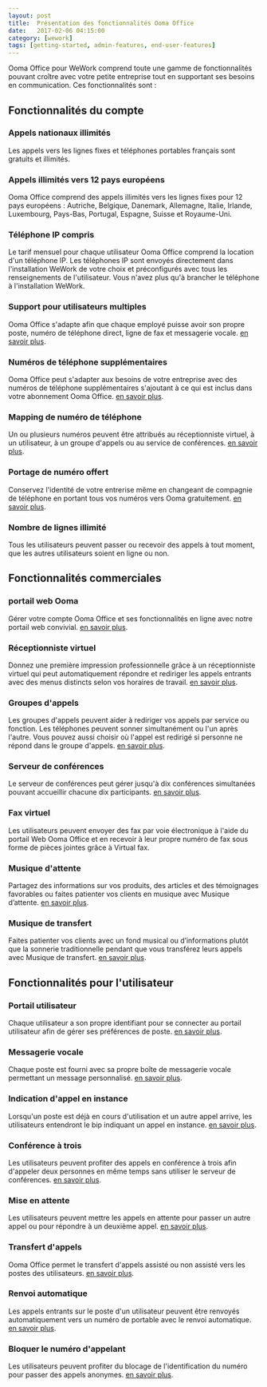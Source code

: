 ```yaml
---
layout: post
title:  Présentation des fonctionnalités Ooma Office
date:   2017-02-06 04:15:00
category: [wework]
tags: [getting-started, admin-features, end-user-features]
---
```


Ooma Office pour WeWork comprend toute une gamme de fonctionnalités pouvant croître avec votre petite entreprise tout en supportant ses besoins en communication. Ces fonctionnalités sont :

## Fonctionnalités du compte

### Appels nationaux illimités

Les appels vers les lignes fixes et téléphones portables français sont gratuits et illimités.

### Appels illimités vers 12 pays européens

Ooma Office comprend des appels illimités vers les lignes fixes pour 12 pays européens : Autriche, Belgique, Danemark, Allemagne, Italie, Irlande, Luxembourg, Pays-Bas, Portugal, Espagne, Suisse et Royaume-Uni.

### Téléphone IP compris

Le tarif mensuel pour chaque utilisateur Ooma Office comprend la location d'un téléphone IP. Les téléphones IP sont envoyés directement dans l'installation WeWork de votre choix et préconfigurés avec tous les renseignements de l'utilisateur. Vous n'avez plus qu'à brancher le téléphone à l'installation WeWork.

### Support pour utilisateurs multiples

Ooma Office s'adapte afin que chaque employé puisse avoir son propre poste, numéro de téléphone direct, ligne de fax et messagerie vocale. [en savoir plus](/fr/fr/setting-up-extensions).

### Numéros de téléphone supplémentaires

Ooma Office peut s'adapter aux besoins de votre entreprise avec des numéros de téléphone supplémentaires s'ajoutant à ce qui est inclus dans votre abonnement Ooma Office. [en savoir plus](/fr/fr/adding-additional-phone-numbers).

### Mapping de numéro de téléphone

Un ou plusieurs numéros peuvent être attribués au réceptionniste virtuel, à un utilisateur, à un groupe d'appels ou au service de conférences. [en savoir plus](/fr/fr/mapping-phone-numbers).

### Portage de numéro offert 

Conservez l'identité de votre entrerise même en changeant de compagnie de téléphone en portant tous vos numéros vers Ooma gratuitement. [en savoir plus](/fr/fr/porting-in-your-phone-numbers).

### Nombre de lignes illimité

Tous les utilisateurs peuvent passer ou recevoir des appels à tout moment, que les autres utilisateurs soient en ligne ou non.

## Fonctionnalités commerciales

### portail web Ooma

Gérer votre compte Ooma Office et ses fonctionnalités en ligne avec notre portail web convivial. [en savoir plus](/fr/fr/ooma-office-web-portal-admin-guide).

### Réceptionniste virtuel

Donnez une première impression professionnelle grâce à un réceptionniste virtuel qui peut automatiquement répondre et rediriger les appels entrants avec des menus distincts selon vos horaires de travail. [en savoir plus](/fr/fr/virtual-receptionist).

### Groupes d'appels

Les groupes d'appels peuvent aider à rediriger vos appels par service ou fonction. Les téléphones peuvent sonner simultanément ou l'un après l'autre. Vous pouvez aussi choisir où l'appel est redirigé si personne ne répond dans le groupe d'appels. [en savoir plus](/fr/fr/ring-groups).

### Serveur de conférences

Le serveur de conférences peut gérer jusqu'à dix conférences simultanées pouvant accueillir chacune dix participants. [en savoir plus](/fr/fr/conference-server).

### Fax virtuel

Les utilisateurs peuvent envoyer des fax par voie électronique à l'aide du portail Web Ooma Office et en recevoir à leur propre numéro de fax sous forme de pièces jointes grâce à Virtual fax.

### Musique d'attente

Partagez des informations sur vos produits, des articles et des témoignages favorables ou faites patienter vos clients en musique avec Musique d’attente. [en savoir plus](/fr/fr/music-on-hold).

### Musique de transfert

Faites patienter vos clients avec un fond musical ou d’informations plutôt que la sonnerie traditionnelle pendant que vous transférez leurs appels avec Musique de transfert.  [en savoir plus](/fr/fr/transfer-music).

## Fonctionnalités pour l'utilisateur

### Portail utilisateur

Chaque utilisateur a son propre identifiant pour se connecter au portail utilisateur afin de gérer ses préférences de poste. [en savoir plus](/fr/fr/ooma-end-user-portal).

### Messagerie vocale

Chaque poste est fourni avec sa propre boîte de messagerie vocale permettant un message personnalisé. [en savoir plus](/fr/fr/voicemail).

### Indication d'appel en instance

Lorsqu'un poste est déjà en cours d'utilisation et un autre appel arrive, les utilisateurs entendront le bip indiquant un appel en instance. [en savoir plus](/fr/fr/call-waiting).

### Conférence à trois

Les utilisateurs peuvent profiter des appels en conférence à trois afin d'appeler deux personnes en même temps sans utiliser le serveur de conférences. [en savoir plus](/fr/fr/three-way-call-conferencing).

### Mise en attente

Les utilisateurs peuvent mettre les appels en attente pour passer un autre appel ou pour répondre à un deuxième appel. [en savoir plus](/fr/fr/placing-calls-on-hold).

### Transfert d'appels

Ooma Office permet le transfert d'appels assisté ou non assisté vers les postes des utilisateurs. [en savoir plus](/fr/fr/transferring-calls).

### Renvoi automatique 

Les appels entrants sur le poste d'un utilisateur peuvent être renvoyés automatiquement vers un numéro de portable avec le renvoi automatique. [en savoir plus](/fr/fr/call-forwarding).

### Bloquer le numéro d'appelant

Les utilisateurs peuvent profiter du blocage de l'identification du numéro pour passer des appels anonymes. [en savoir plus](/fr/fr/caller-id-blocking).